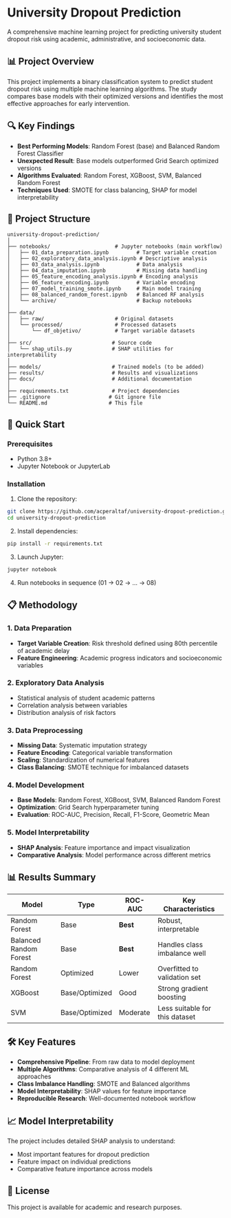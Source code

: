 # University Dropout Prediction

A comprehensive machine learning project for predicting university student dropout risk using academic, administrative, and socioeconomic data.

## 📊 Project Overview

This project implements a binary classification system to predict student dropout risk using multiple machine learning algorithms. The study compares base models with their optimized versions and identifies the most effective approaches for early intervention.

## 🔍 Key Findings

- **Best Performing Models**: Random Forest (base) and Balanced Random Forest Classifier
- **Unexpected Result**: Base models outperformed Grid Search optimized versions
- **Algorithms Evaluated**: Random Forest, XGBoost, SVM, Balanced Random Forest
- **Techniques Used**: SMOTE for class balancing, SHAP for model interpretability

## 📁 Project Structure

```
university-dropout-prediction/
│
├── notebooks/                     # Jupyter notebooks (main workflow)
│   ├── 01_data_preparation.ipynb         # Target variable creation
│   ├── 02_exploratory_data_analysis.ipynb # Descriptive analysis
│   ├── 03_data_analysis.ipynb            # Data analysis
│   ├── 04_data_imputation.ipynb          # Missing data handling
│   ├── 05_feature_encoding_analysis.ipynb # Encoding analysis
│   ├── 06_feature_encoding.ipynb         # Variable encoding
│   ├── 07_model_training_smote.ipynb     # Main model training
│   ├── 08_balanced_random_forest.ipynb   # Balanced RF analysis
│   └── archive/                          # Backup notebooks
│
├── data/
│   ├── raw/                       # Original datasets
│   └── processed/                 # Processed datasets
│       └── df_objetivo/           # Target variable datasets
│
├── src/                          # Source code
│   └── shap_utils.py             # SHAP utilities for interpretability
│
├── models/                       # Trained models (to be added)
├── results/                      # Results and visualizations
├── docs/                         # Additional documentation
│
├── requirements.txt              # Project dependencies
├── .gitignore                   # Git ignore file
└── README.md                    # This file
```

## 🚀 Quick Start

### Prerequisites

- Python 3.8+
- Jupyter Notebook or JupyterLab

### Installation

1. Clone the repository:
```bash
git clone https://github.com/acperaltaf/university-dropout-prediction.git
cd university-dropout-prediction
```

2. Install dependencies:
```bash
pip install -r requirements.txt
```

3. Launch Jupyter:
```bash
jupyter notebook
```

4. Run notebooks in sequence (01 → 02 → ... → 08)

## 📋 Methodology

### 1. Data Preparation
- **Target Variable Creation**: Risk threshold defined using 80th percentile of academic delay
- **Feature Engineering**: Academic progress indicators and socioeconomic variables

### 2. Exploratory Data Analysis
- Statistical analysis of student academic patterns
- Correlation analysis between variables
- Distribution analysis of risk factors

### 3. Data Preprocessing
- **Missing Data**: Systematic imputation strategy
- **Feature Encoding**: Categorical variable transformation
- **Scaling**: Standardization of numerical features
- **Class Balancing**: SMOTE technique for imbalanced datasets

### 4. Model Development
- **Base Models**: Random Forest, XGBoost, SVM, Balanced Random Forest
- **Optimization**: Grid Search hyperparameter tuning
- **Evaluation**: ROC-AUC, Precision, Recall, F1-Score, Geometric Mean

### 5. Model Interpretability
- **SHAP Analysis**: Feature importance and impact visualization
- **Comparative Analysis**: Model performance across different metrics

## 📊 Results Summary

| Model | Type | ROC-AUC | Key Characteristics |
|-------|------|---------|-------------------|
| Random Forest | Base | **Best** | Robust, interpretable |
| Balanced Random Forest | Base | **Best** | Handles class imbalance well |
| Random Forest | Optimized | Lower | Overfitted to validation set |
| XGBoost | Base/Optimized | Good | Strong gradient boosting |
| SVM | Base/Optimized | Moderate | Less suitable for this dataset |

## 🛠️ Key Features

- **Comprehensive Pipeline**: From raw data to model deployment
- **Multiple Algorithms**: Comparative analysis of 4 different ML approaches
- **Class Imbalance Handling**: SMOTE and Balanced algorithms
- **Model Interpretability**: SHAP values for feature importance
- **Reproducible Research**: Well-documented notebook workflow

## 📈 Model Interpretability

The project includes detailed SHAP analysis to understand:
- Most important features for dropout prediction
- Feature impact on individual predictions
- Comparative feature importance across models



## 📄 License

This project is available for academic and research purposes.


